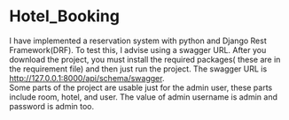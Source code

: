 # Hotel_Booking
I have implemented a reservation system with python and Django Rest Framework(DRF). To test this, I advise using a swagger URL. After you download the project, you must install the required packages( these are in the requirement file) and then just run the project. The swagger URL is
http://127.0.0.1:8000/api/schema/swagger.  
Some parts of the project are usable just for the admin user, these parts include room, hotel, and user. The value of admin username is admin and password is admin too.
